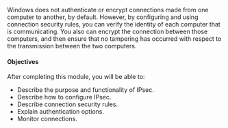 Windows does not authenticate or encrypt connections made from one computer to another, by default. However, by configuring and using connection security rules, you can verify the identity of each computer that is communicating. You also can encrypt the connection between those computers, and then ensure that no tampering has occurred with respect to the transmission between the two computers.

#### Objectives

After completing this module, you will be able to:

 -  Describe the purpose and functionality of IPsec.
 -  Describe how to configure IPsec.
 -  Describe connection security rules.
 -  Explain authentication options.
 -  Monitor connections.
